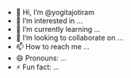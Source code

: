 - 👋 Hi, I’m @yogitajotiram
- 👀 I’m interested in ...
- 🌱 I’m currently learning ...
- 💞️ I’m looking to collaborate on ...
- 📫 How to reach me ...
- 😄 Pronouns: ...
- ⚡ Fun fact: ...

<!---
yogitajotiram/yogitajotiram is a ✨ special ✨ repository because its `README.md` (this file) appears on your GitHub profile.
You can click the Preview link to take a look at your changes.
--->
